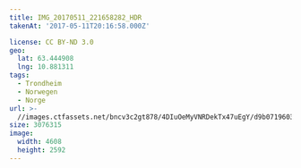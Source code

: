 ```yaml
---
title: IMG_20170511_221658282_HDR
takenAt: '2017-05-11T20:16:58.000Z'

license: CC BY-ND 3.0
geo:
  lat: 63.444908
  lng: 10.881311
tags:
  - Trondheim
  - Norwegen
  - Norge
url: >-
  //images.ctfassets.net/bncv3c2gt878/4DIuOeMyVNRDekTx47uEgY/d9b07196035f0ddb159db72abc715fce/img_20170511_221658282_hdr_33807913164_o
size: 3076315
image:
  width: 4608
  height: 2592
---
```

